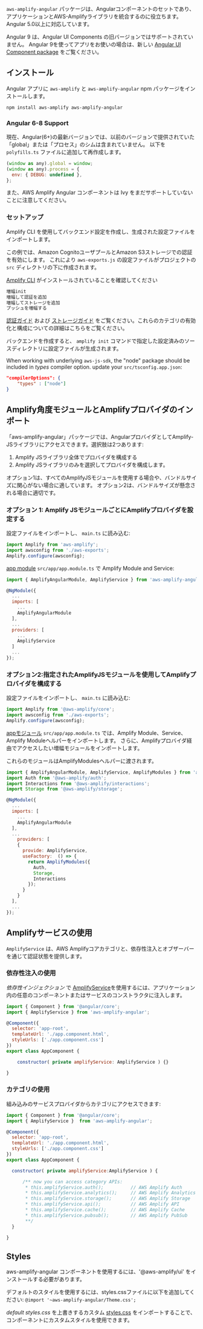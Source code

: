 `aws-amplify-angular` パッケージは、Angularコンポーネントのセットであり、アプリケーションとAWS-Amplifyライブラリを統合するのに役立ちます。 Angular 5.0以上に対応しています。

<amplify-callout>

Angular 9 は、Angular UI Components の旧バージョンではサポートされていません。 Angular 9を使ってアプリをお使いの場合は、新しい [Angular UI Component package](~/ui/ui.md/q/framework/angular) をご覧ください。

</amplify-callout>

## インストール

Angular アプリに `aws-amplify` と `aws-amplify-angular` npm パッケージをインストールします。

```bash
npm install aws-amplify aws-amplify-angular 
```

### Angular 6-8 Support

現在、Angular(6+)の最新バージョンでは、以前のバージョンで提供されていた「global」または「プロセス」のシムは含まれていません。 以下を `polyfills.ts` ファイルに追加して再作成します。

```javascript
(window as any).global = window;
(window as any).process = {
  env: { DEBUG: undefined },
};
```

また、AWS Amplify Angular コンポーネントは Ivy をまだサポートしていないことに注意してください。

### セットアップ

Amplify CLI を使用してバックエンド設定を作成し、生成された設定ファイルをインポートします。

この例では、Amazon CognitoユーザプールとAmazon S3ストレージでの認証を有効にします。 これにより `aws-exports.js` の設定ファイルがプロジェクトの `src` ディレクトリの下に作成されます。

[Amplify CLI](~/cli/start/install.md) がインストールされていることを確認してください

```bash
増幅init
増幅して認証を追加
増幅してストレージを追加
プッシュを増幅する
```

[認証ガイド](~/lib/auth/getting-started.md) および [ストレージガイド](~/lib/storage/getting-started.md) をご覧ください。これらのカテゴリの有効化と構成についての詳細はこちらをご覧ください。

バックエンドを作成すると、 `amplify init` コマンドで指定した設定済みのソースディレクトリに設定ファイルが生成されます。

When working with underlying `aws-js-sdk`, the "node" package should be included in *types* compiler option. update your `src/tsconfig.app.json`:
```json
"compilerOptions": {
    "types" : ["node"]
}
```

## Amplify角度モジュールとAmplifyプロバイダのインポート

「aws-amplify-angular」パッケージでは、AngularプロバイダとしてAmplify-JSライブラリにアクセスできます。選択肢は2つあります:

1. Amplify JSライブラリ全体でプロバイダを構成する
2. Amplify JSライブラリのみを選択してプロバイダを構成します。

オプション1は、すべてのAmplifyJSモジュールを使用する場合や、バンドルサイズに関心がない場合に適しています。 オプション2は、バンドルサイズが懸念される場合に適切です。


### オプション 1: Amplify JSモジュールごとにAmplifyプロバイダを設定する

設定ファイルをインポートし、 `main.ts` に読み込む:

```javascript
import Amplify from 'aws-amplify';
import awsconfig from './aws-exports';
Amplify.configure(awsconfig);
```


[app module](https://angular.io/guide/bootstrapping) `src/app/app.module.ts` で Amplify Module and Service:

```javascript
import { AmplifyAngularModule, AmplifyService } from 'aws-amplify-angular';

@NgModule({
  ...
  imports: [
    ...
    AmplifyAngularModule
  ],
  ...
  providers: [
    ...
    AmplifyService
  ]
  ...
});
```

### オプション2:指定されたAmplifyJSモジュールを使用してAmplifyプロバイダを構成する

設定ファイルをインポートし、 `main.ts` に読み込む:

```javascript
import Amplify from '@aws-amplify/core';
import awsconfig from './aws-exports';
Amplify.configure(awsconfig);
```

[appモジュール](https://angular.io/guide/bootstrapping) `src/app/app.module.ts` では、Amplify Module、Service、Amplify Moduleヘルパーをインポートします。 さらに、Amplifyプロバイダ経由でアクセスしたい増幅モジュールをインポートします。

これらのモジュールはAmplifyModulesヘルパーに渡されます。

```javascript
import { AmplifyAngularModule, AmplifyService, AmplifyModules } from 'aws-amplify-angular';
import Auth from '@aws-amplify/auth';
import Interactions from '@aws-amplify/interactions';
import Storage from '@aws-amplify/storage';

@NgModule({
  ...
  imports: [
    ...
    AmplifyAngularModule
  ],
  ...
    providers: [
    {
      provide: AmplifyService,
      useFactory:  () => {
        return AmplifyModules({
          Auth,
          Storage,
          Interactions
        });
      }
    }
  ],
  ...
});
```

## Amplifyサービスの使用

`AmplifyService` は、AWS Amplifyコアカテゴリと、依存性注入とオブザーバーを通じて認証状態を提供します。

### 依存性注入の使用

*依存性インジェクション* で [AmplifyService](https://angular.io/guide/dependency-injection-in-action)を使用するには、アプリケーション内の任意のコンポーネントまたはサービスのコンストラクタに注入します。

```javascript
import { Component } from '@angular/core';
import { AmplifyService } from 'aws-amplify-angular';

@Component({
  selector: 'app-root',
  templateUrl: './app.component.html',
  styleUrls: ['./app.component.css']
})
export class AppComponent {

    constructor( private amplifyService: AmplifyService ) {}

}
```

### カテゴリの使用

組み込みのサービスプロバイダからカテゴリにアクセスできます:

```javascript
import { Component } from '@angular/core';
import { AmplifyService }  from 'aws-amplify-angular';

@Component({
  selector: 'app-root',
  templateUrl: './app.component.html',
  styleUrls: ['./app.component.css']
})
export class AppComponent {

  constructor( private amplifyService:AmplifyService ) {

      /** now you can access category APIs:
       * this.amplifyService.auth();          // AWS Amplify Auth
       * this.amplifyService.analytics();     // AWS Amplify Analytics
       * this.amplifyService.storage();       // AWS Amplify Storage
       * this.amplifyService.api();           // AWS Amplify API
       * this.amplifyService.cache();         // AWS Amplify Cache
       * this.amplifyService.pubsub();        // AWS Amplify PubSub
       **/
  }

}
```

## Styles

aws-amplify-angular コンポーネントを使用するには、'@aws-amplify/ui' をインストールする必要があります。

デフォルトのスタイルを使用するには、styles.cssファイルに以下を追加してください: `@import '~aws-amplify-angular/Theme.css';`

*default styles.css* を上書きするカスタム <a href="https://github.com/aws-amplify/amplify-js/blob/main/packages/aws-amplify-angular/theme.css" target="_blank">styles.css</a> をインポートすることで、コンポーネントにカスタムスタイルを使用できます。
